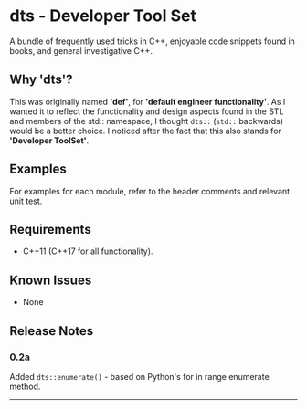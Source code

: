 # dts - Developer Tool Set

A bundle of frequently used tricks in C++, enjoyable code snippets found in books, and general investigative C++.

## Why 'dts'? 

This was originally named **'def'**, for **'default engineer functionality'**. As I wanted it to reflect the functionality and design aspects found in the STL and members of the std:: namespace, I thought `dts::` (`std::` backwards) would be a better choice. I noticed after the fact that this also stands for **'Developer ToolSet'**.

## Examples

For examples for each module, refer to the header comments and relevant unit test. 

## Requirements

- C++11 (C++17 for all functionality).

## Known Issues

- None

## Release Notes

### 0.2a

Added `dts::enumerate()` - based on Python's for in range enumerate method.

-----------------------------------------------------------------------------------------------------------
